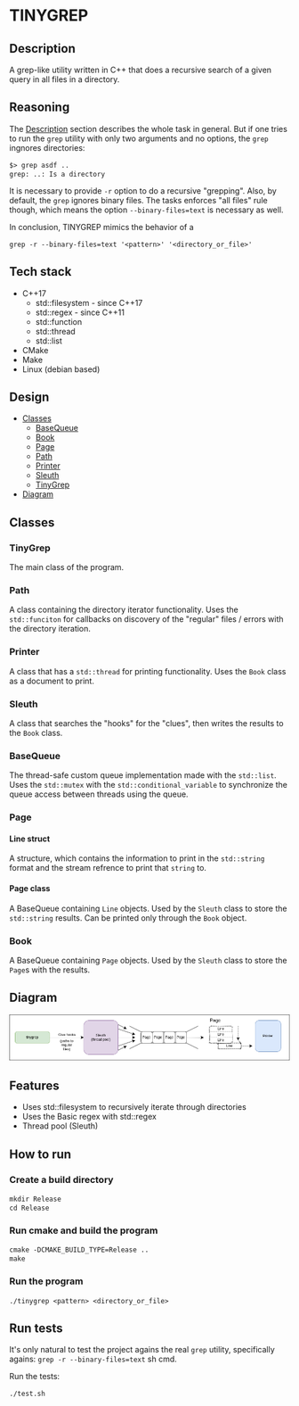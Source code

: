 # TINYGREP

## Description

A grep-like utility written in C++ that does a recursive search of a given query in all files in a directory.

## Reasoning

The [Description](#Description) section describes the whole task in general. But if one tries to run the `grep` utility with only two arguments and no options, the `grep` ingnores directories:

```
$> grep asdf ..      
grep: ..: Is a directory
```
It is necessary to provide `-r` option to do a recursive "grepping". Also, by default, the `grep` ignores binary files. The tasks enforces "all files" rule though, which means the option `--binary-files=text` is necessary as well.

In conclusion, TINYGREP mimics the behavior of a
```
grep -r --binary-files=text '<pattern>' '<directory_or_file>'
```

## Tech stack
- C++17
    - std::filesystem - since C++17
    - std::regex - since C++11
    - std::function
    - std::thread
    - std::list
- CMake
- Make
- Linux (debian based)

## Design
- [Classes](#Classes)
    - [BaseQueue](#BaseQueue)
    - [Book](#Book)
    - [Page](#Page)
    - [Path](#Path)
    - [Printer](#Printer)
    - [Sleuth](#Sleuth)
    - [TinyGrep](#TinyGrep)
- [Diagram](#Diagram)

## Classes

### TinyGrep
The main class of the program.

### Path
A class containing the directory iterator functionality. Uses the `std::funciton` for callbacks on discovery of the "regular" files / errors with the directory iteration.

### Printer
A class that has a `std::thread` for printing functionality. Uses the `Book` class as a document to print.

### Sleuth
A class that searches the "hooks" for the "clues", then writes the results to the `Book` class.

### BaseQueue
The thread-safe custom queue implementation made with the `std::list`. Uses the `std::mutex` with the `std::conditional_variable` to synchronize the queue access between threads using the queue.

### Page

#### Line struct
A structure, which contains the information to print in the `std::string` format and the stream refrence to print that `string` to.

#### Page class
A BaseQueue containing `Line` objects. Used by the `Sleuth` class to store the `std::string` results. Can be printed only through the `Book` object.

### Book
A BaseQueue containing `Page` objects. Used by the `Sleuth` class to store the `Page`s with the results.

## Diagram
![](tinygrep.png "tinygrep")

## Features
- Uses std::filesystem to recursively iterate through directories
- Uses the Basic regex with std::regex
- Thread pool (Sleuth)

## How to run

### Create a build directory
```
mkdir Release
cd Release
```

### Run cmake and build the program
```
cmake -DCMAKE_BUILD_TYPE=Release ..
make
```

### Run the program
```
./tinygrep <pattern> <directory_or_file>
```

## Run tests
It's only natural to test the project agains the real `grep` utility, specifically agains: `grep -r --binary-files=text` sh cmd.

Run the tests:
```
./test.sh
```

